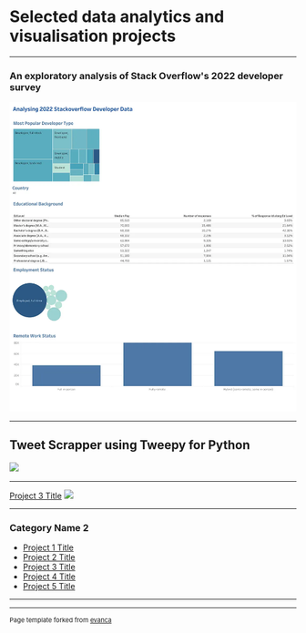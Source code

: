 # Selected data analytics and visualisation projects

---

### An exploratory analysis of Stack Overflow's 2022 developer survey 

<img src="/images/1_L8bXR8YIaIO_--tBjN8XNA.webp"/>

---
## Tweet Scrapper using Tweepy for Python 
<img src="images/dummy_thumbnail.jpg?raw=true"/>

---
[Project 3 Title](http://example.com/)
<img src="images/dummy_thumbnail.jpg?raw=true"/>

---

### Category Name 2

- [Project 1 Title](http://example.com/](https://medium.com/@jimivsdata/how-much-does-the-average-developer-in-your-country-earn-59a4c0ec257b))
- [Project 2 Title](http://example.com/)
- [Project 3 Title](http://example.com/)
- [Project 4 Title](http://example.com/)
- [Project 5 Title](http://example.com/)

---




---
<p style="font-size:11px">Page template forked from <a href="https://github.com/evanca/quick-portfolio">evanca</a></p>
<!-- Remove above link if you don't want to attibute -->
